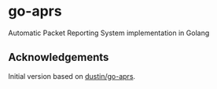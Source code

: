 # go-aprs

Automatic Packet Reporting System implementation in Golang

## Acknowledgements

Initial version based on [dustin/go-aprs](https://github.com/dustin/go-aprs).
